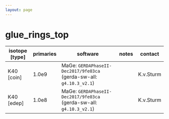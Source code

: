 ```yaml
---
layout: page
---
```


# glue_rings_top

| isotope [type] | primaries | software | notes | contact |
| -- | -- | -- | -- | -- |
| K40 [coin] | 1.0e9 | MaGe: `GERDAPhaseII-Dec2017/9fe03ca` (gerda-sw-all: `g4.10.3_v2.1`) |  | K.v.Sturm |
| K40 [edep] | 1.0e8 | MaGe: `GERDAPhaseII-Dec2017/9fe03ca` (gerda-sw-all: `g4.10.3_v2.1`) |  | K.v.Sturm |
